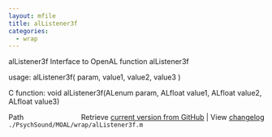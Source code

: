 ```yaml
---
layout: mfile
title: alListener3f
categories:
  - wrap
---
```


alListener3f  Interface to OpenAL function alListener3f

usage:  alListener3f\( param, value1, value2, value3 \)

C function:  void alListener3f\(ALenum param, ALfloat value1, ALfloat value2, ALfloat value3\)


<div class="code_header" style="text-align:right;">
  <span style="float:left;">Path&nbsp;&nbsp;</span> <span class="counter">Retrieve <a href=
  "https://raw.github.com/Psychtoolbox-3/Psychtoolbox-3/beta/./PsychSound/MOAL/wrap/alListener3f.m">current version from GitHub</a> | View <a href=
  "https://github.com/Psychtoolbox-3/Psychtoolbox-3/commits/beta/./PsychSound/MOAL/wrap/alListener3f.m">changelog</a></span>
</div>
<div class="code">
  <code>./PsychSound/MOAL/wrap/alListener3f.m</code>
</div>
